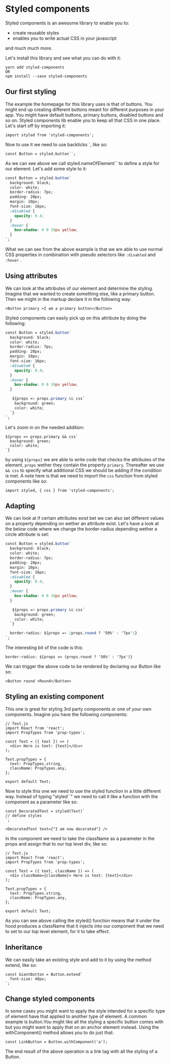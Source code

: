 # Styled components

Styled components is an awesome library to enable you to:

* create reusable styles
* enables you to write actual CSS in your javascript

and much much more.

Let's install this library and see what you can do with it:

```
yarn add styled-components 
OR
npm install --save styled-components
```

## Our first styling

The example the homepage for this library uses is that of buttons. You might end up creating different buttons meant for different purposes in your app. You might have default buttons, primary buttons, disabled buttons and so on. Styled components lib enable you to keep all that CSS in one place. Let's start off by importing it:

```
import styled from 'styled-components';
```

Now to use it we need to use backticks \`, like so:

    const Button = styled.button``;

As we can see above we call styled.nameOfElement\`\` to define a style for our element. Let's add some style to it:

```css
const Button = styled.button`
  background: black;
  color: white;
  border-radius: 7px;
  padding: 20px;
  margin: 10px;
  font-size: 16px;
  :disabled {
    opacity: 0.4;
  }
  :hover {
    box-shadow: 0 0 10px yellow;
  }
`;
```

What we can see from the above example is that we are able to use normal CSS properties in combination with pseudo selectors like `:disabled` and `:hover` .

## Using attributes

We can look at the attributes of our element and determine the styling. Imagine that we wanted to create something else, like a primary button. Then we might in the markup declare it in the following way:

```
<Button primary >I am a primary button</Button>
```

Styled components can easily pick up on this attribute by doing the following:

```css
const Button = styled.button`
  background: black;
  color: white;
  border-radius: 7px;
  padding: 20px;
  margin: 10px;
  font-size: 16px;
  :disabled {
    opacity: 0.4;
  }
  :hover {
    box-shadow: 0 0 10px yellow;
  }

   ${props => props.primary && css`
    background: green;
    color: white;
  `}
`;
```

Let's zoom in on the needed addition:

    ${props => props.primary && css`
      background: green;
      color: white;
    `}

by using `${props}` we are able to write code that checks the attributes of the element, `props` wether they contain the property `primary`. Thereafter we use `&& css` to specify what additional CSS we should be adding if the condition is met. A note here is that we need to import the `css` function from styled components like so:

```
import styled, { css } from 'styled-components';
```

## Adapting

We can look at if certain attributes exist bet we can also set different values on a property depending on wether an attribute exist. Let's have a look at the below code where we change the border-radius depending wether a circle attribute is set:

```css
const Button = styled.button`
  background: black;
  color: white;
  border-radius: 7px;
  padding: 20px;
  margin: 10px;
  font-size: 16px;
  :disabled {
    opacity: 0.4;
  }
  :hover {
    box-shadow: 0 0 10px yellow;
  }

   ${props => props.primary && css`
    background: green;
    color: white;
  `}

  border-radius: ${props => (props.round ? '50%' : '7px')}
`;
```

The interesting bit of the code is this:

```
border-radius: ${props => (props.round ? '50%' : '7px')}
```

We can trigger the above code to be rendered by declaring our Button like so:

```
<Button round >Round</Button>
```

## Styling an existing component

This one is great for styling 3rd party components or one of your own components. Imagine you have the following components:

```
// Text.js
import React from 'react';
import PropTypes from 'prop-types';

const Text = ({ text }) => (
  <div> Here is text: {text}</div>
);

Text.propTypes = {
  text: PropTypes.string,
  className: PropTypes.any,
};

export default Text;
```

Now to style this one we need to use the styled function in a little different way. Instead of typing "styled\`\`" we need to call it like a function with the component as a parameter like so:

    const DecoratedText = styled(Text)`
    // define styles
    `;

    <DecoratedText text={"I am now decorated"} />

In the component we need to take the className as a parameter in the props and assign that to our top level div, like so:

```
// Text.js
import React from 'react';
import PropTypes from 'prop-types';

const Text = ({ text, className }) => (
  <div className={className}> Here is text: {text}</div>
);

Text.propTypes = {
  text: PropTypes.string,
  className: PropTypes.any,
};

export default Text;
```

As you can see above calling the styled\(\) function means that it under the hood produces a className that it injects into our component that we need to set to our top level element, for it to take effect.

## Inheritance

We can easily take an existing  style and add to it by using the method extend, like so:

    const GiantButton = Button.extend`
      font-size: 48px;
    `;

## Change styled components

In some cases you might want to apply the style intended for a specific type of element have that applied to another type of element. A common example is button.You might like all the styling a specific button comes with but you might want to apply that on an anchor element instead. Using the withComponent\(\) method allows you to do just that:

```
const LinkButton = Button.withComponent('a');
```

The end result of the above operation is a link tag with all the styling of a Button.

